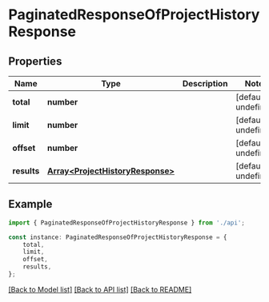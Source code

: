 # PaginatedResponseOfProjectHistoryResponse


## Properties

Name | Type | Description | Notes
------------ | ------------- | ------------- | -------------
**total** | **number** |  | [default to undefined]
**limit** | **number** |  | [default to undefined]
**offset** | **number** |  | [default to undefined]
**results** | [**Array&lt;ProjectHistoryResponse&gt;**](ProjectHistoryResponse.md) |  | [default to undefined]

## Example

```typescript
import { PaginatedResponseOfProjectHistoryResponse } from './api';

const instance: PaginatedResponseOfProjectHistoryResponse = {
    total,
    limit,
    offset,
    results,
};
```

[[Back to Model list]](../README.md#documentation-for-models) [[Back to API list]](../README.md#documentation-for-api-endpoints) [[Back to README]](../README.md)
